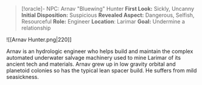 
> [!oracle]- NPC: Arnav "Bluewing" Hunter
> **First Look:** Sickly, Uncanny
> **Initial Disposition:** Suspicious
> **Revealed Aspect:** Dangerous, Selfish, Resourceful
> **Role:** Engineer
> **Location**: Larimar
> **Goal:** Undermine a relationship

![[Arnav Hunter.png|220]]

Arnav is an hydrologic engineer who helps build and maintain the complex automated underwater salvage machinery used to mine Larimar of its ancient tech and materials. Arnav grew up in low gravity orbital and planetoid colonies so has the typical lean spacer build. He suffers from mild seasickness.